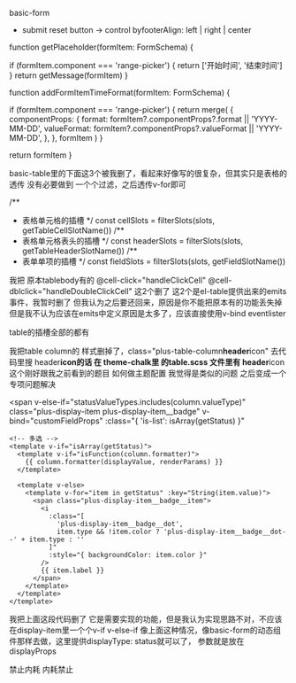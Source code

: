 basic-form

- submit reset button -> control byfooterAlign: left | right | center

function getPlaceholder(formItem: FormSchema) {

<!-- 这部分被去掉了，因为 element没有range-picker  之后要看下怎么去做 -->

if (formItem.component === 'range-picker') {
return ['开始时间', '结束时间']
}
return getMessage(formItem)
}

function addFormItemTimeFormat(formItem: FormSchema) {

<!-- 这里也是和上面一样，去掉了 因为antd有reange-cpiker element没有 -->

if (formItem.component === 'range-picker') {
return merge(
{
componentProps: {
format: formItem?.componentProps?.format || 'YYYY-MM-DD',
valueFormat: formItem?.componentProps?.valueFormat || 'YYYY-MM-DD',
},
},
formItem
)
}

return formItem
}

basic-table里的下面这3个被我删了，看起来好像写的很复杂，但其实只是表格的透传
没有必要做到 一个个过滤，之后透传v-for即可

/\*\*

- 表格单元格的插槽
  \*/
  const cellSlots = filterSlots(slots, getTableCellSlotName())
  /\*\*
- 表格单元格表头的插槽
  \*/
  const headerSlots = filterSlots(slots, getTableHeaderSlotName())
  /\*\*
- 表单单项的插槽
  \*/
  const fieldSlots = filterSlots(slots, getFieldSlotName())

我把 原本tablebody有的 @cell-click="handleClickCell"
@cell-dblclick="handleDoubleClickCell" 这2个删了 这2个是el-table提供出来的emits事件，我暂时删了
但我认为之后要还回来，原因是你不能把原本有的功能丢失掉
但是我不认为应该在emits中定义原因是太多了，应该直接使用v-bind eventlister

table的插槽全部的都有

我把table column的 样式删掉了，class="plus-table-column**header**icon"
去代码里搜 header**icon的话 在 theme-chalk里 的table.scss 文件里有 header**icon
这个刚好跟我之前看到的题目 如何做主题配置 我觉得是类似的问题
之后变成一个专项问题解决

  <!-- 状态显示 `select`, `radio`, `checkbox`-->

<span
v-else-if="statusValueTypes.includes(column.valueType)"
class="plus-display-item plus-display-item\_\_badge"
v-bind="customFieldProps"
:class="{ 'is-list': isArray(getStatus) }"

>

    <!-- 多选 -->
    <template v-if="isArray(getStatus)">
      <template v-if="isFunction(column.formatter)">
        {{ column.formatter(displayValue, renderParams) }}
      </template>

      <template v-else>
        <template v-for="item in getStatus" :key="String(item.value)">
          <span class="plus-display-item__badge__item">
            <i
              :class="[
                'plus-display-item__badge__dot',
                item.type && !item.color ? 'plus-display-item__badge__dot--' + item.type : ''
              ]"
              :style="{ backgroundColor: item.color }"
            />
            {{ item.label }}
          </span>
        </template>
      </template>
    </template>

我把上面这段代码删了 它是需要实现的功能，但是我认为实现思路不对，不应该在display-item里一个个v-if v-else-if
像上面这种情况，像basic-form的动态组件那样去做，这里提供displayType: status就可以了， 参数就是放在displayProps

禁止内耗
内耗禁止
